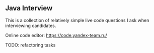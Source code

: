 ## Java Interview

This is a collection of relatively simple live code questions I ask when interviewing candidates.

Online code editor: https://code.yandex-team.ru/

TODO: refactoring tasks